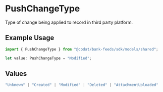 # PushChangeType

Type of change being applied to record in third party platform.

## Example Usage

```typescript
import { PushChangeType } from "@codat/bank-feeds/sdk/models/shared";

let value: PushChangeType = "Modified";
```

## Values

```typescript
"Unknown" | "Created" | "Modified" | "Deleted" | "AttachmentUploaded"
```